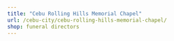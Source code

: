 ```yaml
---
title: "Cebu Rolling Hills Memorial Chapel"
url: /cebu-city/cebu-rolling-hills-memorial-chapel/
shop: funeral directors
---
```

